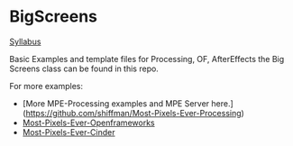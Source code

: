BigScreens
==========

[Syllabus](https://github.com/ITPNYU/BigScreens/blob/master/Big-Screens-2013-Syllabus.md)

Basic Examples and template files for Processing, OF, AfterEffects the Big Screens class can be found in this repo.

For more examples:
- [More MPE-Processing examples and MPE Server here.] (https://github.com/shiffman/Most-Pixels-Ever-Processing)
- [Most-Pixels-Ever-Openframeworks](https://github.com/obviousjim/ofxMostPixelsEver)
- [Most-Pixels-Ever-Cinder](https://github.com/wdlindmeier/Most-Pixels-Ever-Cinder)
